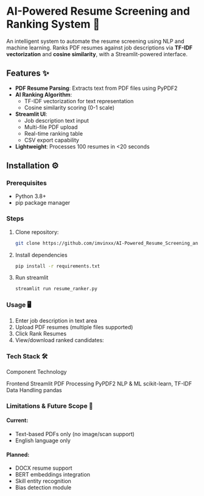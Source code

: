 # AI-Powered Resume Screening and Ranking System 🚀

An intelligent system to automate the resume screening using NLP and machine learning. Ranks PDF resumes against job descriptions via **TF-IDF vectorization** and **cosine similarity**, with a Streamlit-powered interface.


## Features ✨

- **PDF Resume Parsing**: Extracts text from PDF files using PyPDF2
- **AI Ranking Algorithm**: 
  - TF-IDF vectorization for text representation
  - Cosine similarity scoring (0-1 scale)
- **Streamlit UI**:
  - Job description text input
  - Multi-file PDF upload
  - Real-time ranking table
  - CSV export capability
- **Lightweight**: Processes 100 resumes in <20 seconds

## Installation ⚙️

### Prerequisites
- Python 3.8+
- pip package manager

### Steps
1. Clone repository:
   ```bash
   git clone https://github.com/imvinxx/AI-Powered_Resume_Screening_and_Ranking_System.git

2. Install dependencies
   ```bash
   pip install -r requirements.txt

3. Run streamlit
   ```bash
   streamlit run resume_ranker.py


### Usage 🖥️
1. Enter job description in text area
2. Upload PDF resumes (multiple files supported)
3. Click Rank Resumes
4. View/download ranked candidates:


### Tech Stack 🛠️
  Component         	Technology
                
  Frontend	          Streamlit
  PDF Processing	    PyPDF2
  NLP & ML	          scikit-learn, TF-IDF
  Data Handling	      pandas


### Limitations & Future Scope 🔮
#### Current:
- Text-based PDFs only (no image/scan support)
- English language only

#### Planned:
- DOCX resume support
- BERT embeddings integration
- Skill entity recognition
- Bias detection module

  
